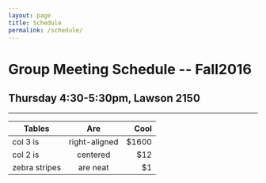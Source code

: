 ```yaml
---
layout: page
title: Schedule
permalink: /schedule/
---
```


# Group Meeting Schedule -- Fall2016
## Thursday 4:30-5:30pm, Lawson 2150
---

| Tables        | Are           | Cool  |
| ------------- |:-------------:| -----:|
| col 3 is      | right-aligned | $1600 |
| col 2 is      | centered      |   $12 |
| zebra stripes | are neat      |    $1 |
